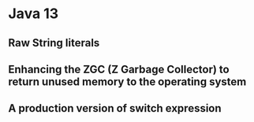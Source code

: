 # Java 13

## Raw String literals
## Enhancing the ZGC (Z Garbage Collector) to return unused memory to the operating system 
## A production version of switch expression

